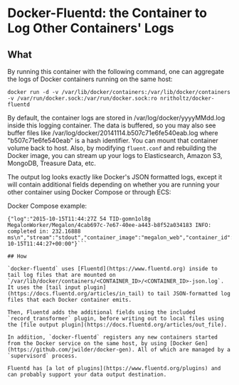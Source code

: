 # Docker-Fluentd: the Container to Log Other Containers' Logs

## What

By running this container with the following command, one can aggregate the logs of Docker containers running on the same host:

```
docker run -d -v /var/lib/docker/containers:/var/lib/docker/containers -v /var/run/docker.sock:/var/run/docker.sock:ro nritholtz/docker-fluentd
```

By default, the container logs are stored in /var/log/docker/yyyyMMdd.log inside this logging container. The data is buffered, so you may also see buffer files like /var/log/docker/20141114.b507c71e6fe540eab.log where "b507c71e6fe540eab" is a hash identifier. You can mount that container volume back to host. Also, by modifying `fluent.conf` and rebuilding the Docker image, you can stream up your logs to Elasticsearch, Amazon S3, MongoDB, Treasure Data, etc.

The output log looks exactly like Docker's JSON formatted logs, except it will contain additional fields depending on whether you are running your other container using Docker Compose or through ECS:

Docker Compose example:
```
{"log":"2015-10-15T11:44:27Z 54 TID-gomn1ol8g MegalonWorker/Megalon/4cab697c-7e67-40ee-a443-b8f52a034183 INFO: completed in: 232.16888 ms\n","stream":"stdout","container_image":"megalon_web","container_id":"a8c0128c0b47d5a7a5ed702be3c5f57cd62dc73371d5d7743b63a49ac1e09074","container_project":"megalon","container_service":"worker","time":"2015-10-15T11:44:27+00:00"}```

## How

`docker-fluentd` uses [Fluentd](https://www.fluentd.org) inside to tail log files that are mounted on `/var/lib/docker/containers/<CONTAINER_ID>/<CONTAINER_ID>-json.log`. It uses the [tail input plugin](https://docs.fluentd.org/articles/in_tail) to tail JSON-formatted log files that each Docker container emits.

Then, Fluentd adds the additional fields using the included `record_transformer` plugin, before writing out to local files using the [file output plugin](https://docs.fluentd.org/articles/out_file).

In addition, `docker-fluentd` registers any new containers started from the Docker service on the same host, by using [Docker Gen](https://github.com/jwilder/docker-gen). All of which are managed by a `supervisord` process.

Fluentd has [a lot of plugins](https://www.fluentd.org/plugins) and can probably support your data output destination.